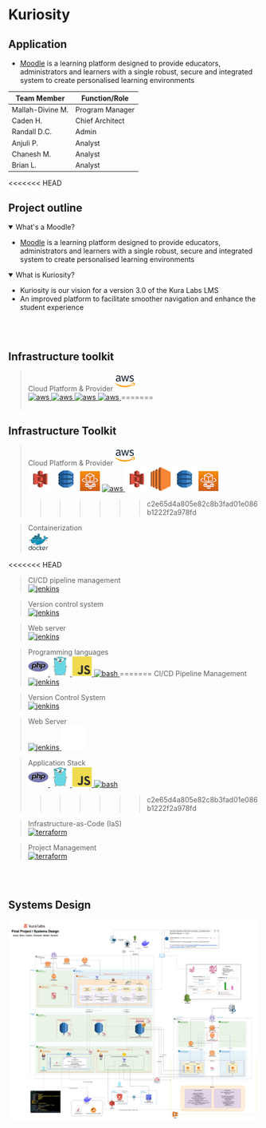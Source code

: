 # Kuriosity

## Application
- [Moodle](https://moodle.org) is a learning platform designed to provide
educators, administrators and learners with a single robust, secure and
integrated system to create personalised learning environments

| __Team Member__  | __Function/Role__ |
| -----------      | -----------       |
| Mallah-Divine M. | Program Manager   |
| Caden H.      | Chief Architect   |
| Randall D.C. | Admin             |
| Anjuli P.   | Analyst |
| Chanesh M.  | Analyst |
| Brian L.    | Analyst |

<<<<<<< HEAD


## Project outline

<details open>
<summary>What's a Moodle?</summary>

- [Moodle](https://moodle.org) is a learning platform designed to provide
educators, administrators and learners with a single robust, secure and
integrated system to create personalised learning environments
</details>

<details open>
<summary>What is Kuriosity?</summary>

- Kuriosity is our vision for a version 3.0 of the Kura Labs LMS
- An improved platform to facilitate smoother navigation and enhance the student experience
</details>

<br></br> 
## Infrastructure toolkit 
>Cloud Platform & Provider <a href="https://aws.amazon.com" target="_blank" rel="noreferrer"> <img src="https://raw.githubusercontent.com/devicons/devicon/master/icons/amazonwebservices/amazonwebservices-original-wordmark.svg" alt="aws" width="40" height="40"/> </a> \
<a href="https://aws.amazon.com/ecs/" target="_blank" rel="noreferrer"> <img src="https://www.vectorlogo.zone/logos/amazon_ecs/amazon_ecs-ar21.svg" alt="aws" width="40" height="40"/> </a>
<a href="https://aws.amazon.com/ec2/" target="_blank" rel="noreferrer"> <img src="https://upload.wikimedia.org/wikipedia/commons/b/b9/AWS_Simple_Icons_Compute_Amazon_EC2_Instances.svg" alt="aws" width="40" height="40"/> </a>
<a href="https://aws.amazon.com/dynamodb/" target="_blank" rel="noreferrer"> <img src="https://upload.wikimedia.org/wikipedia/commons/f/fd/DynamoDB.png" alt="aws" width="40" height="40"/> </a>
<a href="https://aws.amazon.com/fargate/" target="_blank" rel="noreferrer"> <img src="https://www.instana.com/media/01_INSTANA-Fargate-01.svg" alt="aws" width="40" height="40"/> </a>
=======
<br></br> 
## Infrastructure Toolkit 

>Cloud Platform & Provider <a href="https://aws.amazon.com" target="_blank" rel="noreferrer"> <img src="https://raw.githubusercontent.com/devicons/devicon/master/icons/amazonwebservices/amazonwebservices-original-wordmark.svg" alt="aws" width="40" height="40"/> </a> \
![](./documentation/s3_icon.png)
![](./documentation/dynamodb_icon.png)
![](./documentation/fargate-icon2.png)
<a href="https://aws.amazon.com/ecs/" target="_blank" rel="noreferrer"> <img src="https://www.vectorlogo.zone/logos/amazon_ecs/amazon_ecs-ar21.svg" alt="aws" width="40" height="40"/> </a>
![](./icons/s3_icon.png) 
![](./icons/aws-ec2-icon.png)
![](./icons/dynamodb_icon.png)
![](./icons/fargate-icon2.png)
>>>>>>> c2e65d4a805e82c8b3fad01e086b1222f2a978fd

>Containerization  \
<a href="https://www.docker.com/" target="_blank" rel="noreferrer"> <img src="https://raw.githubusercontent.com/devicons/devicon/master/icons/docker/docker-original-wordmark.svg" alt="docker" width="40" height="40"/> </a> 

<<<<<<< HEAD
>CI/CD pipeline management \
<a href="https://www.jenkins.io" target="_blank" rel="noreferrer"> <img src="https://www.vectorlogo.zone/logos/jenkins/jenkins-icon.svg" alt="jenkins" width="40" height="40"/> </a>

>Version control system \
<a href="https://github.com/" target="_blank" rel="noreferrer"> <img src="https://www.vectorlogo.zone/logos/github/github-ar21.svg" alt="jenkins" width="50" height="40"/> </a>

>Web server \
<a href="https://httpd.apache.org/" target="_blank" rel="noreferrer"> <img src="https://www.vectorlogo.zone/logos/apache/apache-ar21.svg" alt="jenkins" width="40" height="40"/> </a>


>Programming languages \
<a href="https://www.php.net" target="_blank" rel="noreferrer"> <img src="https://raw.githubusercontent.com/devicons/devicon/master/icons/php/php-original.svg" alt="php" width="40" height="40"/> </a> <a href="https://golang.org" target="_blank" rel="noreferrer"> <img src="https://raw.githubusercontent.com/devicons/devicon/master/icons/go/go-original.svg" alt="go" width="40" height="40"/> </a> <a href="https://developer.mozilla.org/en-US/docs/Web/JavaScript" target="_blank" rel="noreferrer"> <img src="https://raw.githubusercontent.com/devicons/devicon/master/icons/javascript/javascript-original.svg" alt="javascript" width="40" height="40"/> </a> <a href="https://www.gnu.org/software/bash/" target="_blank" rel="noreferrer"> <img src="https://www.vectorlogo.zone/logos/gnu_bash/gnu_bash-icon.svg" alt="bash" width="40" height="40"/> </a>
=======
 >CI/CD Pipeline Management \
 <a href="https://www.jenkins.io" target="_blank" rel="noreferrer"> <img src="https://www.vectorlogo.zone/logos/jenkins/jenkins-icon.svg" alt="jenkins" width="40" height="40"/> </a>

>Version Control System \
 <a href="https://github.com/" target="_blank" rel="noreferrer"> <img src="https://www.vectorlogo.zone/logos/github/github-ar21.svg" alt="jenkins" width="60" height="40"/> </a>

>Web Server \
 <a href="https://httpd.apache.org/" target="_blank" rel="noreferrer"> <img src="https://www.vectorlogo.zone/logos/apache/apache-ar21.svg" alt="jenkins" width="40" height="40"/> </a>
![](./icons/github-mark-white_v3.png) 

>Application Stack \
 <a href="https://www.php.net" target="_blank" rel="noreferrer"> <img src="https://raw.githubusercontent.com/devicons/devicon/master/icons/php/php-original.svg" alt="php" width="40" height="40"/> </a> <a href="https://golang.org" target="_blank" rel="noreferrer"> <img src="https://raw.githubusercontent.com/devicons/devicon/master/icons/go/go-original.svg" alt="go" width="40" height="40"/> </a> <a href="https://developer.mozilla.org/en-US/docs/Web/JavaScript" target="_blank" rel="noreferrer"> <img src="https://raw.githubusercontent.com/devicons/devicon/master/icons/javascript/javascript-original.svg" alt="javascript" width="40" height="40"/> </a> <a href="https://www.gnu.org/software/bash/" target="_blank" rel="noreferrer"> <img src="https://www.vectorlogo.zone/logos/gnu_bash/gnu_bash-icon.svg" alt="bash" width="40" height="40"/> </a>
>>>>>>> c2e65d4a805e82c8b3fad01e086b1222f2a978fd

>Infrastructure-as-Code (IaS) \
<a href="https://www.terraform.io/" target="_blank" rel="noreferrer"> <img src="https://www.vectorlogo.zone/logos/terraformio/terraformio-icon.svg" alt="terraform" width="40" height="40"/> </a>

>Project Management \
<a href="https://trello.com/en" target="_blank" rel="noreferrer"> <img src="https://www.vectorlogo.zone/logos/trello/trello-ar21.svg" alt="terraform" width="45" height="40"/> </a>

 
<br> </br> 
## Systems Design

![Technical Diagram](./diagrams/diagram_final.png) 

